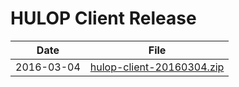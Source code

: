 # HULOP Client Release

|Date|File|
|---|---|
|2016-03-04|[hulop-client-20160304.zip](https://github.com/hulop/Release/blob/master/hulop-client-20160304.zip)|

